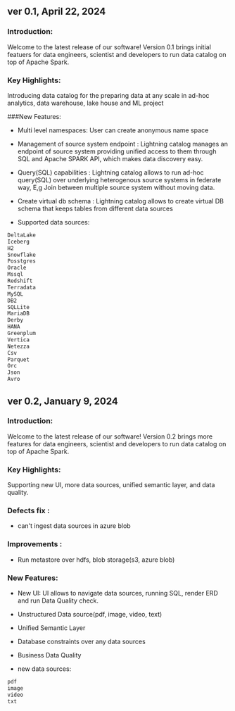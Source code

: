 <!--
Copyright 2023 ZETARIS Pty Ltd

Permission is hereby granted, free of charge, to any person obtaining a copy of this software and
associated documentation files (the "Software"), to deal in the Software without restriction,
including without limitation the rights to use, copy, modify, merge, publish, distribute, sublicense,
and/or sell copies of the Software, and to permit persons to whom the Software is furnished to do so,
subject to the following conditions:

The above copyright notice and this permission notice shall be included in all copies
or substantial portions of the Software.

THE SOFTWARE IS PROVIDED "AS IS", WITHOUT WARRANTY OF ANY KIND, EXPRESS OR IMPLIED,
INCLUDING BUT NOT LIMITED TO THE WARRANTIES OF MERCHANTABILITY, FITNESS FOR A PARTICULAR PURPOSE AND
NONINFRINGEMENT. IN NO EVENT SHALL THE AUTHORS OR COPYRIGHT HOLDERS BE LIABLE FOR ANY CLAIM,
DAMAGES OR OTHER LIABILITY, WHETHER IN AN ACTION OF CONTRACT, TORT OR OTHERWISE, ARISING FROM,
OUT OF OR IN CONNECTION WITH THE SOFTWARE OR THE USE OR OTHER DEALINGS IN THE SOFTWARE.
-->

## ver 0.1, April 22, 2024
### Introduction:
Welcome to the latest release of our software! Version 0.1 brings initial featuers for data engineers, scientist and developers to run data catalog on top of Apache Spark.

### Key Highlights:
Introducing data catalog for the preparing data at any scale in ad-hoc analytics, data warehouse, lake house and ML project

###New Features:
* Multi level namespaces: User can create anonymous name space

* Management of source system endpoint : Lightning catalog manages an endpoint of source system providing unified access to them through SQL and Apache SPARK API, which makes data discovery easy.

* Query(SQL) capabilities : Lightning catalog allows to run ad-hoc query(SQL) over underlying heterogenous source systems in federate way, E,g Join between multiple source system without moving data.

* Create virtual db schema : Lightning catalog allows to create virtual DB schema that keeps tables from different data sources

* Supported data sources:
```bash
DeltaLake
Iceberg
H2
Snowflake
Posstgres
Oracle
Mssql
Redshift
Terradata
MySQL
DB2
SQLLite
MariaDB
Derby
HANA
Greenplum
Vertica
Netezza
Csv
Parquet
Orc
Json
Avro
```

## ver 0.2, January 9, 2024
### Introduction:
Welcome to the latest release of our software! Version 0.2 brings more features for data engineers, scientist and developers to run data catalog on top of Apache Spark.

### Key Highlights:
Supporting new UI, more data sources, unified semantic layer, and data quality.

### Defects fix :
* can't ingest data sources in azure blob

### Improvements :
* Run metastore over hdfs, blob storage(s3, azure blob)

### New Features:
* New UI: UI allows to navigate data sources, running SQL, render ERD and run Data Quality check.

* Unstructured Data source(pdf, image, video, text)

* Unified Semantic Layer

* Database constraints over any data sources

* Business Data Quality

* new data sources:
```bash
pdf
image
video
txt
```